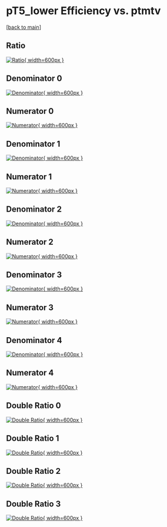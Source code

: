 # pT5_lower Efficiency vs. ptmtv

[[back to main](./)]



## Ratio

[![Ratio](../mtv/var/pT5_lower_vtr_321_-1_eff_ptmtv.png){ width=600px }](../mtv/var/pT5_lower_vtr_321_-1_eff_ptmtv.pdf)

## Denominator 0

[![Denominator](../mtv/den/pT5_lower_vtr_321_-1_eff_ptmtv_den0.png){ width=600px }](../mtv/den/pT5_lower_vtr_321_-1_eff_ptmtv_den0.pdf)

## Numerator 0

[![Numerator](../mtv/num/pT5_lower_vtr_321_-1_eff_ptmtv_num0.png){ width=600px }](../mtv/num/pT5_lower_vtr_321_-1_eff_ptmtv_num0.pdf)

## Denominator 1

[![Denominator](../mtv/den/pT5_lower_vtr_321_-1_eff_ptmtv_den1.png){ width=600px }](../mtv/den/pT5_lower_vtr_321_-1_eff_ptmtv_den1.pdf)

## Numerator 1

[![Numerator](../mtv/num/pT5_lower_vtr_321_-1_eff_ptmtv_num1.png){ width=600px }](../mtv/num/pT5_lower_vtr_321_-1_eff_ptmtv_num1.pdf)

## Denominator 2

[![Denominator](../mtv/den/pT5_lower_vtr_321_-1_eff_ptmtv_den2.png){ width=600px }](../mtv/den/pT5_lower_vtr_321_-1_eff_ptmtv_den2.pdf)

## Numerator 2

[![Numerator](../mtv/num/pT5_lower_vtr_321_-1_eff_ptmtv_num2.png){ width=600px }](../mtv/num/pT5_lower_vtr_321_-1_eff_ptmtv_num2.pdf)

## Denominator 3

[![Denominator](../mtv/den/pT5_lower_vtr_321_-1_eff_ptmtv_den3.png){ width=600px }](../mtv/den/pT5_lower_vtr_321_-1_eff_ptmtv_den3.pdf)

## Numerator 3

[![Numerator](../mtv/num/pT5_lower_vtr_321_-1_eff_ptmtv_num3.png){ width=600px }](../mtv/num/pT5_lower_vtr_321_-1_eff_ptmtv_num3.pdf)

## Denominator 4

[![Denominator](../mtv/den/pT5_lower_vtr_321_-1_eff_ptmtv_den4.png){ width=600px }](../mtv/den/pT5_lower_vtr_321_-1_eff_ptmtv_den4.pdf)

## Numerator 4

[![Numerator](../mtv/num/pT5_lower_vtr_321_-1_eff_ptmtv_num4.png){ width=600px }](../mtv/num/pT5_lower_vtr_321_-1_eff_ptmtv_num4.pdf)

## Double Ratio 0

[![Double Ratio](../mtv/ratio/pT5_lower_vtr_321_-1_eff_ptmtv_ratio0.png){ width=600px }](../mtv/ratio/pT5_lower_vtr_321_-1_eff_ptmtv_ratio0.pdf)

## Double Ratio 1

[![Double Ratio](../mtv/ratio/pT5_lower_vtr_321_-1_eff_ptmtv_ratio1.png){ width=600px }](../mtv/ratio/pT5_lower_vtr_321_-1_eff_ptmtv_ratio1.pdf)

## Double Ratio 2

[![Double Ratio](../mtv/ratio/pT5_lower_vtr_321_-1_eff_ptmtv_ratio2.png){ width=600px }](../mtv/ratio/pT5_lower_vtr_321_-1_eff_ptmtv_ratio2.pdf)

## Double Ratio 3

[![Double Ratio](../mtv/ratio/pT5_lower_vtr_321_-1_eff_ptmtv_ratio3.png){ width=600px }](../mtv/ratio/pT5_lower_vtr_321_-1_eff_ptmtv_ratio3.pdf)

